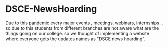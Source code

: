 # DSCE-NewsHoarding
Due to this pandemic every major events , meetings, webinars, internships .. so due to this students from different branches are not aware what are the things going on our college. so we thought of implementing a website where everyone gets the updates names as "DSCE news hoarding".

